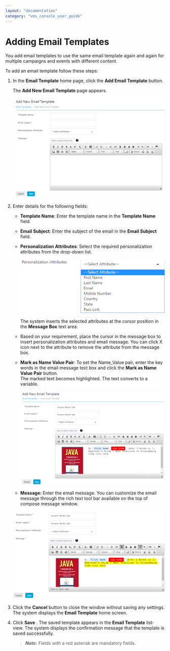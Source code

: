 ```yaml
---
layout: "documentation"
category: "vms_console_user_guide"
---
```

                           


Adding Email Templates
======================

You add email templates to use the same email template again and again for multiple campaigns and events with different content.

To add an email template follow these steps:

1.  In the **Email Template** home page, click the **Add Email Template** button.
    
    The **Add New Email Template** page appears.
    
    ![](../Resources/Images/Settings/Templates/emiltemplate/basicstep_589x388.png)
    
2.  Enter details for the following fields:
    
    *   **Template Name**: Enter the template name in the **Template Name** field.
    *   **Email Subject**: Enter the subject of the email in the **Email Subject** field.
    *   **Personalization Attributes**: Select the required personalization attributes from the drop-down list.
        
        ![](../Resources/Images/Settings/Templates/emiltemplate/persattemailtemplate.png)
        
        The system inserts the selected attributes at the cursor position in the **Message Box** text area.
        
    *   Based on your requirement, place the cursor in the message box to insert personalization attributes and email message. You can click X icon next to the attribute to remove the attribute from the message box.
    *   **Mark as Name Value Pair**: To set the Name\_Value pair, enter the key words in the email message text box and click the **Mark as Name Value Pair** button.  
        The marked text becomes highlighted. The text converts to a variable.
        
        ![](../Resources/Images/Settings/Templates/emiltemplate/addemailtemp_549x356.png)
        
    *   **Message:** Enter the email message. You can customize the email message through the rich text tool bar available on the top of compose message window.
    
    ![](../Resources/Images/Settings/Templates/emiltemplate/addemailtemp2_572x333.png)
    
3.  Click the **Cancel** button to close the window without saving any settings. The system displays the **Email Template** home screen.
4.  Click **Save** . The saved template appears in the **Email Template** list-view. The system displays the confirmation message that the template is saved successfully.
    
    > **_Note:_** Fields with a red asterisk are mandatory fields.
